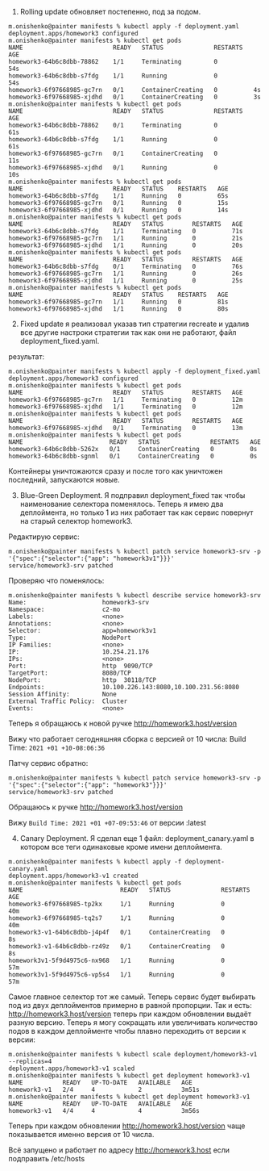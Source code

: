 
1. Rolling update обновляет постепенно, под за подом. 
   
```
m.onishenko@painter manifests % kubectl apply -f deployment.yaml      
deployment.apps/homework3 configured
m.onishenko@painter manifests % kubectl get pods                
NAME                         READY   STATUS              RESTARTS   AGE
homework3-64b6c8dbb-78862    1/1     Terminating         0          54s
homework3-64b6c8dbb-s7fdg    1/1     Running             0          54s
homework3-6f97668985-gc7rn   0/1     ContainerCreating   0          4s
homework3-6f97668985-xjdhd   0/1     ContainerCreating   0          3s
m.onishenko@painter manifests % kubectl get pods
NAME                         READY   STATUS              RESTARTS   AGE
homework3-64b6c8dbb-78862    0/1     Terminating         0          61s
homework3-64b6c8dbb-s7fdg    1/1     Running             0          61s
homework3-6f97668985-gc7rn   0/1     ContainerCreating   0          11s
homework3-6f97668985-xjdhd   0/1     Running             0          10s
m.onishenko@painter manifests % kubectl get pods
NAME                         READY   STATUS    RESTARTS   AGE
homework3-64b6c8dbb-s7fdg    1/1     Running   0          65s
homework3-6f97668985-gc7rn   0/1     Running   0          15s
homework3-6f97668985-xjdhd   0/1     Running   0          14s
m.onishenko@painter manifests % kubectl get pods
NAME                         READY   STATUS        RESTARTS   AGE
homework3-64b6c8dbb-s7fdg    1/1     Terminating   0          71s
homework3-6f97668985-gc7rn   1/1     Running       0          21s
homework3-6f97668985-xjdhd   1/1     Running       0          20s
m.onishenko@painter manifests % kubectl get pods
NAME                         READY   STATUS        RESTARTS   AGE
homework3-64b6c8dbb-s7fdg    0/1     Terminating   0          76s
homework3-6f97668985-gc7rn   1/1     Running       0          26s
homework3-6f97668985-xjdhd   1/1     Running       0          25s
m.onishenko@painter manifests % kubectl get pods
NAME                         READY   STATUS    RESTARTS   AGE
homework3-6f97668985-gc7rn   1/1     Running   0          81s
homework3-6f97668985-xjdhd   1/1     Running   0          80s
```

2. Fixed update я реализовал указав тип стратегии recreate и удалив все другие настроки стратегии так как они не работают, файл deployment_fixed.yaml.

результат:
```
m.onishenko@painter manifests % kubectl apply -f deployment_fixed.yaml
deployment.apps/homework3 configured
m.onishenko@painter manifests % kubectl get pods                      
NAME                         READY   STATUS        RESTARTS   AGE
homework3-6f97668985-gc7rn   1/1     Terminating   0          12m
homework3-6f97668985-xjdhd   1/1     Terminating   0          12m
m.onishenko@painter manifests % kubectl get pods
NAME                         READY   STATUS        RESTARTS   AGE
homework3-6f97668985-xjdhd   0/1     Terminating   0          13m
m.onishenko@painter manifests % kubectl get pods
NAME                        READY   STATUS              RESTARTS   AGE
homework3-64b6c8dbb-5262x   0/1     ContainerCreating   0          0s
homework3-64b6c8dbb-sgnml   0/1     ContainerCreating   0          0s
```
Контейнеры уничтожаются сразу и после того как уничтожен последний, запускаются новые.

3. Blue-Green Deployment. Я подправил deployment_fixed так чтобы наименование селектора поменялось. Теперь я имею два деплоймента, но только 1 из них работает так как сервис повернут на старый селектор homework3.

Редактирую сервис:
```
m.onishenko@painter manifests % kubectl patch service homework3-srv -p '{"spec":{"selector":{"app": "homework3v1"}}}'
service/homework3-srv patched
```
Проверяю что поменялось:
```
m.onishenko@painter manifests % kubectl describe service homework3-srv
Name:                     homework3-srv
Namespace:                c2-mo
Labels:                   <none>
Annotations:              <none>
Selector:                 app=homework3v1
Type:                     NodePort
IP Families:              <none>
IP:                       10.254.21.176
IPs:                      <none>
Port:                     http  9090/TCP
TargetPort:               8080/TCP
NodePort:                 http  30118/TCP
Endpoints:                10.100.226.143:8080,10.100.231.56:8080
Session Affinity:         None
External Traffic Policy:  Cluster
Events:                   <none>
```
Теперь я обращаюсь к новой ручке http://homework3.host/version

Вижу что работает сегодняшняя сборка с версией от 10 числа:
Build Time: `2021 +01 +10-08:06:36`

Патчу сервис обратно:
```
m.onishenko@painter manifests % kubectl patch service homework3-srv -p '{"spec":{"selector":{"app": "homework3"}}}'  
service/homework3-srv patched
```
Обращаюсь к ручке http://homework3.host/version

Вижу `Build Time: 2021 +01 +07-09:53:46` от версии :latest

4. Canary Deployment. Я сделал еще 1 файл: deployment_canary.yaml в котором все теги одинаковые кроме имени деплоймента.
```
m.onishenko@painter manifests % kubectl apply -f deployment-canary.yaml                                              
deployment.apps/homework3-v1 created
m.onishenko@painter manifests % kubectl get pods                                                                   
NAME                           READY   STATUS              RESTARTS   AGE
homework3-6f97668985-tp2kx     1/1     Running             0          40m
homework3-6f97668985-tq2s7     1/1     Running             0          40m
homework3-v1-64b6c8dbb-j4p4f   0/1     ContainerCreating   0          8s
homework3-v1-64b6c8dbb-rz49z   0/1     ContainerCreating   0          8s
homework3v1-5f9d4975c6-nx968   1/1     Running             0          57m
homework3v1-5f9d4975c6-vp5s4   1/1     Running             0          57m
```
Самое главное селектор тот же самый. Теперь сервис будет выбирать под из двух деплойментов примерно в равной пропорции. Так и есть: http://homework3.host/version теперь при каждом обновлении выдаёт разную версию. Теперь я могу сокращать или увеличивать количество подов в каждом деплойменте чтобы плавно переходить от версии к версии:
```
m.onishenko@painter manifests % kubectl scale deployment/homework3-v1 --replicas=4
deployment.apps/homework3-v1 scaled
m.onishenko@painter manifests % kubectl get deployment homework3-v1               
NAME           READY   UP-TO-DATE   AVAILABLE   AGE
homework3-v1   2/4     4            2           3m51s
m.onishenko@painter manifests % kubectl get deployment homework3-v1
NAME           READY   UP-TO-DATE   AVAILABLE   AGE
homework3-v1   4/4     4            4           3m56s
```
Теперь при каждом обновлении http://homework3.host/version чаще показывается именно версия от 10 числа.

Всё запущено и работает по адресу http://homework3.host если подправить /etc/hosts
